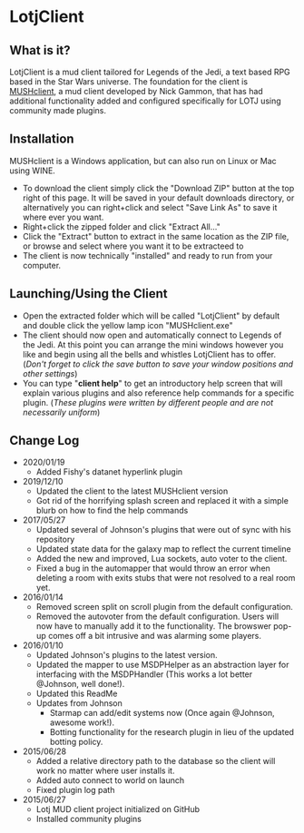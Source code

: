 # LotjClient

## What is it?
LotjClient is a mud client tailored for Legends of the Jedi, a text based RPG based in the Star Wars universe. The foundation for the client is [MUSHclient](https://www.gammon.com.au), a mud client developed by Nick Gammon, that has had additional functionality added and configured specifically for LOTJ using community made plugins.

## Installation
MUSHclient is a Windows application, but can also run on Linux or Mac using WINE. 
- To download the client simply click the "Download ZIP" button at the top right of this page. It will be saved in your default downloads directory, or alternatively you can right+click and select "Save Link As" to save it where ever you want.
- Right+click the zipped folder and click "Extract All..."
- Click the "Extract" button to extract in the same location as the ZIP file, or browse and select where you want it to be extracteed to
- The client is now technically "installed" and ready to run from your computer.

## Launching/Using the Client
- Open the extracted folder which will be called "LotjClient" by default and double click the yellow lamp icon "MUSHclient.exe"
- The client should now open and automatically connect to Legends of the Jedi. At this point you can arrange the mini windows however you like and begin using all the bells and whistles LotjClient has to offer. (*Don't forget to click the save button to save your window positions and other settings*)
- You can type "**client help**" to get an introductory help screen that will explain various plugins and also reference help commands for a specific plugin. (*These plugins were written by different people and are not necessarily uniform*)

## Change Log
- 2020/01/19
  - Added Fishy's datanet hyperlink plugin
- 2019/12/10
  - Updated the client to the latest MUSHclient version
  - Got rid of the horrifying splash screen and replaced it with a simple blurb on how to find the help commands
- 2017/05/27
  - Updated several of Johnson's plugins that were out of sync with his repository
  - Updated state data for the galaxy map to reflect the current timeline
  - Added the new and improved, Lua sockets, auto voter to the client.
  - Fixed a bug in the automapper that would throw an error when deleting a room with exits stubs that were not resolved to a real room yet.
- 2016/01/14
  - Removed screen split on scroll plugin from the default configuration.
  - Removed the autovoter from the default configuration. Users will now have to manually add it to the functionality. The browswer pop-up comes off a bit intrusive and was alarming some players.
- 2016/01/10 
  - Updated Johnson's plugins to the latest version. 
  - Updated the mapper to use MSDPHelper as an abstraction layer for interfacing with the MSDPHandler (This works a lot better @Johnson, well done!).
  - Updated this ReadMe
  - Updates from Johnson
    - Starmap can add/edit systems now (Once again @Johnson, awesome work!).
    - Botting functionality for the research plugin in lieu of the updated botting policy.
- 2015/06/28
  - Added a relative directory path to the database so the client will work no matter where user installs it.
  - Added auto connect to world on launch
  - Fixed plugin log path
- 2015/06/27
  - Lotj MUD client project initialized on GitHub
  - Installed community plugins
